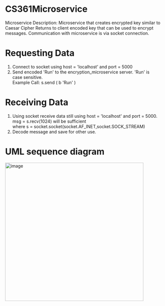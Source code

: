 # CS361Microservice
Microservice Description: Microservice that creates encrypted key similar to Caesar Cipher
                          Returns to client encoded key that can be used to encrypt messages. 
                          Communication with microservice is via socket connection.


# Requesting Data
1. Connect to socket using host = 'localhost' and port = 5000
2. Send encoded 'Run' to the encryption_microservice server. 'Run' is case sensitive.
<br>Example Call: s.send ( b 'Run' )


# Receiving Data
1. Using socket receive data still using host = 'localhost' and port = 5000. 
      <br>msg = s.recv(1024) will be sufficient
      <br>where s = socket.socket(socket.AF_INET,socket.SOCK_STREAM)
2. Decode message and save for other use.


# UML sequence diagram
<img width="449" alt="image" src="https://user-images.githubusercontent.com/83041778/179863670-f22d8efe-ab36-43f5-a7c9-31fd308574c9.png">
